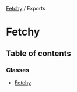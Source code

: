 [Fetchy](README.md) / Exports

# Fetchy

## Table of contents

### Classes

- [Fetchy](classes/Fetchy.md)
